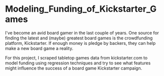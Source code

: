 # Modeling_Funding_of_Kickstarter_Games

I've become an avid board gamer in the last couple of years. One source for finding the latest and (maybe) greatest board games is the crowdfunding platform, Kickstarter. If enough money is pledge by backers, they can help make a new board game a reality.

For this project, I scraped tabletop games data from kickstarter.com to model funding using regression techniques and try to see what features might influence the success of a board game Kickstarter campaign.
